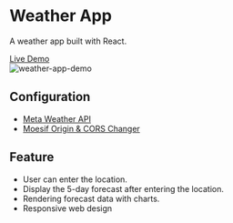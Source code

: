 # Weather App
A weather app built with React.

[Live Demo](https://winnie0609.github.io/weather-app/)  
![weather-app-demo](https://user-images.githubusercontent.com/49323767/133126474-13aa2783-3f56-4f3a-9757-3aaa0c61f33d.gif)

## Configuration
* [Meta Weather API](https://www.metaweather.com/api/)  
* [Moesif Origin & CORS Changer](https://chrome.google.com/webstore/detail/moesif-origin-cors-change/digfbfaphojjndkpccljibejjbppifbc)

## Feature
* User can enter the location.  
* Display the 5-day forecast after entering the location.   
* Rendering forecast data with charts.   
* Responsive web design  
